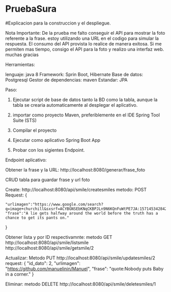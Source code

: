 # PruebaSura
#Explicacion para la construccion y el despliegue.


Nota Importante: De la prueba me falto conseguir el API para mostrar la foto referente a la frase. estoy utilizando una URL en el codigo para simular la respuesta.
El consumo del API provista lo realice de manera exitosa.
Si me permiten mas tiempo, consigo el API para la foto y realizo una interfaz web.
muchas gracias

Herramientas:

lenguaje: java 8
Framework: Sprin Boot, Hibernate
Base de datos: Postgresql
Gestor de dependencias: maven
Estandar: JPA


Paso:
1. Ejecutar script de base de datos tanto la BD como la tabla, aunque la tabla se crearia automaticamente al desplegar el aplicativo.

2. importar como proyecto Maven, preferiblemente en el IDE Spring Tool Suite (STS)

3. Compilar el proyecto

4. Ejecutar como aplicativo Spring Boot App

5. Probar con los sigientes Endpoint.



Endpoint aplicativo:

Obtener la frase y la URL:
http://localhost:8080/generar/frase_foto

CRUD tabla para guardar frase y url foto

Create:
http://localhost:8080/api/smile/createsmiles metodo: POST
Request: 
{
   	
   	"urlimagen":"https://www.google.com/search?q=image+churchill&sxsrf=ACYBGNSEbKNqCKBPJLn9N6KQnFuWtPE7JA:1571453428424&tbm=isch&source=iu&ictx=1&fir=Jw6QOPi0",
	"frase":"A lie gets halfway around the world before the truth has a chance to get its pants on."
	
}



Obtener lista y por ID respectivamnte:  metodo GET
http://localhost:8080/api/smile/listsmile
http://localhost:8080/api/smile/getsmile/2


Actualizar:  Metodo PUT
http://localhost:8080/api/smile/updatesmiles/2
request:
{
    "id_dato": 2,
    "urlimagen": "https://github.com/manuelinin/Manuel",
    "frase": "quote:Nobody puts Baby in a corner."
}


Eliminar: metodo DELETE
http://localhost:8080/api/smile/deletesmiles/1
